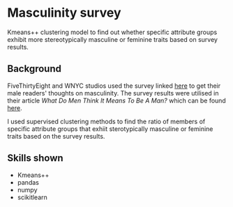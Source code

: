 <h1> Masculinity survey </h1>

Kmeans++ clustering model to find out whether specific attribute groups exhibit more stereotypically masculine or feminine traits based on survey results.

<h2> Background </h2>
  
FiveThirtyEight and WNYC studios used the survey linked [here](https://github.com/jaigab/Python-Projects/blob/main/Masculinity%20survey/masculinity-survey.pdf) to get their male readers' thoughts on masculinity. The survey results were utilised in their article *What Do Men Think It Means To Be A Man?* which can be found [here](https://fivethirtyeight.com/features/what-do-men-think-it-means-to-be-a-man/).

I used supervised clustering methods to find the ratio of members of specific attribute groups that exhiit sterotypically masculine or feminine traits based on the survey results.

<h2> Skills shown </h2>

 * Kmeans++
 * pandas
 * numpy
 * scikitlearn
